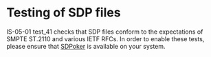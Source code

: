 # Testing of SDP files

IS-05-01 test_41 checks that SDP files conform to the expectations of SMPTE ST.2110 and various IETF RFCs. In order to enable these tests, please ensure that [SDPoker](https://github.com/AMWA-TV/sdpoker) is available on your system.
